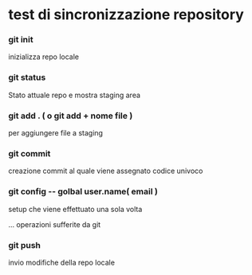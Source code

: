 # test di sincronizzazione repository 


### git init 
inizializza repo locale 

### git status 
Stato attuale repo e mostra staging area

### git add . ( o git add + nome file )
per aggiungere file a staging 

### git commit 
creazione commit al quale viene assegnato codice univoco 

### git config -- golbal user.name( email )
setup che viene effettuato una sola volta 

... operazioni sufferite da git

### git push 
invio modifiche della repo locale 
